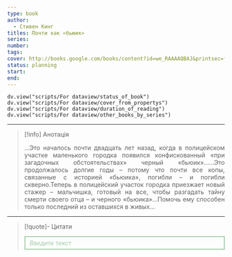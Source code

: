 ```yaml
---
type: book
author:
  - Стивен Кинг
titles: Почти как «бьюик»
series:
number:
tags:
cover: http://books.google.com/books/content?id=we_RAAAAQBAJ&printsec=frontcover&img=1&zoom=1&edge=curl&source=gbs_api
status: planning
start:
end:
---
```

```dataviewjs
dv.view("scripts/For dataview/status_of_book")
dv.view("scripts/For dataview/cover_from_propertys")
dv.view("scripts/For dataview/duration_of_reading")
dv.view("scripts/For dataview/other_books_by_series")
```
---

>[!info] Анотація
><p align="justify">...Это началось почти двадцать лет назад, когда в полицейском участке маленького городка появился конфискованный «при загадочных обстоятельствах» черный «бьюик»......Это продолжалось долгие годы – потому что почти все копы, связанные с историей «бьюика», погибли – и погибли скверно.Теперь в полицейский участок городка приезжает новый стажер – мальчишка, готовый на все, чтобы разгадать тайну смерти своего отца – и черного «бьюика»...Помочь ему способен только последний из оставшихся в живых...</p>

---

>[!quote]- Цитати
><div align="justify" style="border: 2px solid #A0CAA6; padding: 5px 10px 5px 10px; font-style: italic; color: #A0CAA6 ">Введите текст</div>
